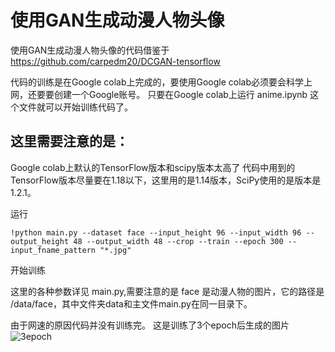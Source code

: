 # 使用GAN生成动漫人物头像

使用GAN生成动漫人物头像的代码借鉴于  https://github.com/carpedm20/DCGAN-tensorflow

代码的训练是在Google colab上完成的，要使用Google colab必须要会科学上网，还要要创建一个Google账号。
只要在Google colab上运行 anime.ipynb 这个文件就可以开始训练代码了。

## 这里需要注意的是：
Google colab上默认的TensorFlow版本和scipy版本太高了
代码中用到的TensorFlow版本尽量要在1.18以下，这里用的是1.14版本，SciPy使用的是版本是1.2.1。

运行
```
!python main.py --dataset face --input_height 96 --input_width 96 --output_height 48 --output_width 48 --crop --train --epoch 300 --input_fname_pattern "*.jpg"
```
开始训练

这里的各种参数详见 main.py,需要注意的是 face 是动漫人物的图片，它的路径是 /data/face，其中文件夹data和主文件main.py在同一目录下。

由于网速的原因代码并没有训练完。
这是训练了3个epoch后生成的图片
![3epoch](/GAN_test/train_03_0193.png)



